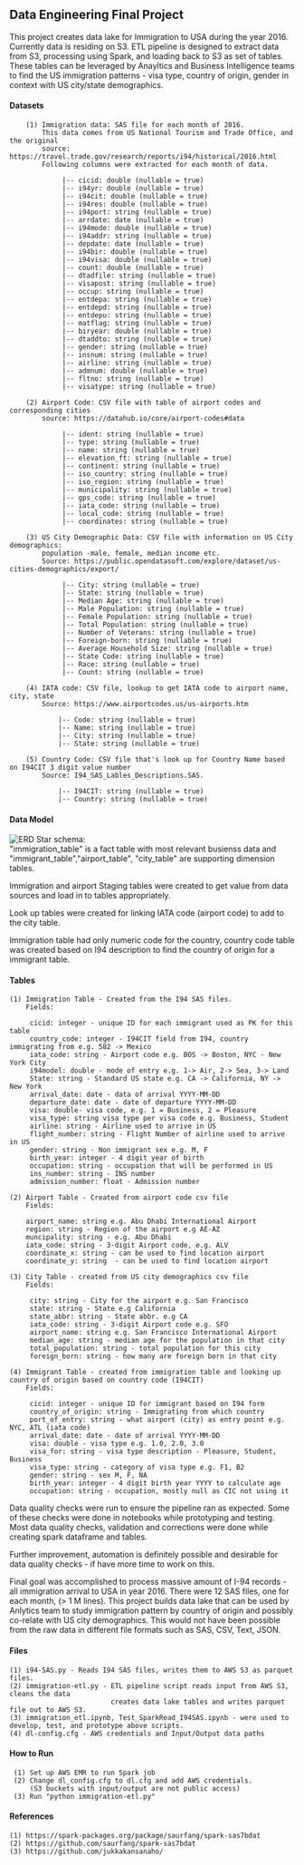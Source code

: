 ## Data Engineering Final Project

This project creates data lake for Immigration to USA during the year 2016.  Currently data
is residing on S3.  ETL pipeline is designed to extract data from S3, processing using Spark,
and loading back to S3 as set of tables.  These tables can be leveraged by Anayltics and Business 
Intelligence teams to find the US immigration patterns - visa type, country of origin, gender 
in context with US city/state demographics.

#### Datasets
        (1) Immigration data: SAS file for each month of 2016. 
            This data comes from US National Tourism and Trade Office, and the original
            source: https://travel.trade.gov/research/reports/i94/historical/2016.html 
            Following columns were extracted for each month of data.
            
                 |-- cicid: double (nullable = true)
                 |-- i94yr: double (nullable = true)
                 |-- i94cit: double (nullable = true)
                 |-- i94res: double (nullable = true)
                 |-- i94port: string (nullable = true)
                 |-- arrdate: date (nullable = true)
                 |-- i94mode: double (nullable = true)
                 |-- i94addr: string (nullable = true)
                 |-- depdate: date (nullable = true)
                 |-- i94bir: double (nullable = true)
                 |-- i94visa: double (nullable = true)
                 |-- count: double (nullable = true)
                 |-- dtadfile: string (nullable = true)
                 |-- visapost: string (nullable = true)
                 |-- occup: string (nullable = true)
                 |-- entdepa: string (nullable = true)
                 |-- entdepd: string (nullable = true)
                 |-- entdepu: string (nullable = true)
                 |-- matflag: string (nullable = true)
                 |-- biryear: double (nullable = true)
                 |-- dtaddto: string (nullable = true)
                 |-- gender: string (nullable = true)
                 |-- insnum: string (nullable = true)
                 |-- airline: string (nullable = true)
                 |-- admnum: double (nullable = true)
                 |-- fltno: string (nullable = true)
                 |-- visatype: string (nullable = true)

        (2) Airport Code: CSV file with table of airport codes and corresponding cities
            source: https://datahub.io/core/airport-codes#data
            
                 |-- ident: string (nullable = true)
                 |-- type: string (nullable = true)
                 |-- name: string (nullable = true)
                 |-- elevation_ft: string (nullable = true)
                 |-- continent: string (nullable = true)
                 |-- iso_country: string (nullable = true)
                 |-- iso_region: string (nullable = true)
                 |-- municipality: string (nullable = true)
                 |-- gps_code: string (nullable = true)
                 |-- iata_code: string (nullable = true)
                 |-- local_code: string (nullable = true)
                 |-- coordinates: string (nullable = true)
        
        (3) US City Demographic Data: CSV file with information on US City demographics:
            population -male, female, median income etc. 
            Source: https://public.opendatasoft.com/explore/dataset/us-cities-demographics/export/
            
                 |-- City: string (nullable = true)
                 |-- State: string (nullable = true)
                 |-- Median Age: string (nullable = true)
                 |-- Male Population: string (nullable = true)
                 |-- Female Population: string (nullable = true)
                 |-- Total Population: string (nullable = true)
                 |-- Number of Veterans: string (nullable = true)
                 |-- Foreign-born: string (nullable = true)
                 |-- Average Household Size: string (nullable = true)
                 |-- State Code: string (nullable = true)
                 |-- Race: string (nullable = true)
                 |-- Count: string (nullable = true)

        (4) IATA code: CSV file, lookup to get IATA code to airport name, city, state
            Source: https://www.airportcodes.us/us-airports.htm
            
                |-- Code: string (nullable = true)
                |-- Name: string (nullable = true)
                |-- City: string (nullable = true)
                |-- State: string (nullable = true)
     
        (5) Country Code: CSV file that's look up for Country Name based on I94CIT 3 digit value number
            Source: I94_SAS_Lables_Descriptions.SAS.
            
                |-- I94CIT: string (nullable = true)
                |-- Country: string (nullable = true)

#### Data Model

![ERD](Immigration-ERD.jpg)
Star schema:  
"immigration_table" is a fact table with most relevant busienss data and 
"immigrant_table","airport_table", "city_table" are supporting dimension tables.

Immigration and airport Staging tables were created to get value from data sources and load in to tables appropriately.

Look up tables were created for linking IATA code (airport code) to add to the city table. 

Immigration table had only numeric code for the country, country code table was created based on I94 description to find the
country of origin for a immigrant table. 


#### Tables

    (1) Immigration Table - Created from the I94 SAS files.
        Fields:
    
         cicid: integer - unique ID for each immigrant used as PK for this table
         country_code: integer - I94CIT field from I94, country immigrating from e.g. 582 -> Mexico
         iata_code: string - Airport code e.g. BOS -> Boston, NYC - New York City
         i94model: double - mode of entry e.g. 1-> Air, 2-> Sea, 3-> Land
         State: string - Standard US state e.g. CA -> California, NY -> New York
         arrival_date: date - data of arrival YYYY-MM-DD
         departure_date: date - date of departure YYYY-MM-DD
         visa: double- visa code, e.g. 1 = Business, 2 = Pleasure
         visa_type: string visa type per visa code e.g. Business, Student
         airline: string - Airline used to arrive in US
         flight_number: string - Flight Number of airline used to arrive in US
         gender: string - Non immigrant sex e.g. M, F
         birth_year: integer - 4 digit year of birth
         occupation: string - occupation that will be performed in US
         ins_number: string - INS number
         admission_number: float - Admission number
         
    (2) Airport Table - Created from airport code csv file
        Fields:
        
        airport_name: string e.g. Abu Dhabi International Airport
        region: string - Region of the airport e.g AE-AZ
        muncipality: string - e.g. Abu Dhabi
        iata_code: string - 3-digit Airport code, e.g. ALV
        coordinate_x: string - can be used to find location airport
        coordinate_y: string  - can be used to find location airport
        
    (3) City Table - created from US city demographics csv file
        Fields:
          
         city: string - City for the airport e.g. San Francisco 
         state: string - State e.g California
         state_abbr: string - State abbr. e.g CA
         iata_code: string - 3-digit Airport code e.g. SFO
         airport_name: string e.g. San Francisco International Airport
         median_age: string - median age for the population in that city
         total_population: string - total population for this city
         foreign_born: string - how many are foreign born in that city
         
    (4) Immigrant Table - created from immigration table and looking up country of origin based on country code (I94CIT)
        Fields:
        
         cicid: integer - unique ID for immigrant based on I94 form
         country_of_origin: string - Immigrating from which country
         port_of_entry: string - what airport (city) as entry point e.g. NYC, ATL (iata code)
         arrival_date: date - date of arrival YYYY-MM-DD 
         visa: double - visa type e.g. 1.0, 2.0, 3.0
         visa_for: string - visa type description - Pleasure, Student, Business
         visa_type: string - category of visa type e.g. F1, B2
         gender: string - sex M, F, NA
         birth_year: integer - 4 digit birth year YYYY to calculate age
         occupation: string - occupation, mostly null as CIC not using it
         
Data quality checks were run to ensure the pipeline ran as expected.  Some of these checks were done in notebooks while
prototyping and testing. Most data quality checks, validation and corrections were done while creating spark dataframe and tables.

Further improvement, automation is definitely possible and desirable for data quality checks - if have more time to work on this.


Final goal was accomplished to process massive amount of I-94 records - all immigration arrival to USA in year 2016.
There were 12 SAS files, one for each month, (> 1 M lines). This project builds data lake that can be used by Anlytics
team to study immigration pattern by country of origin and possibly co-relate with US city demographics.
This would not have been possible from the raw data in different file formats such as SAS, CSV, Text, JSON.

#### Files
    (1) i94-SAS.py - Reads I94 SAS files, writes them to AWS S3 as parquet files.
    (2) immigration-etl.py - ETL pipeline script reads input from AWS S3, cleans the data
                             creates data lake tables and writes parquet file out to AWS S3. 
    (3) immigration_etl.ipynb, Test_SparkRead_I94SAS.ipynb - were used to develop, test, and prototype above scripts.
    (4) dl-config.cfg - AWS credentials and Input/Output data paths
                     

#### How to Run
    
     (1) Set up AWS EMR to run Spark job
     (2) Change dl_config.cfg to dl.cfg and add AWS credentials.
         (S3 buckets with input/output are not public access)
     (3) Run "python immigration-etl.py" 
     
     
#### References
    (1) https://spark-packages.org/package/saurfang/spark-sas7bdat
    (2) https://github.com/saurfang/spark-sas7bdat
    (3) https://github.com/jukkakansanaho/